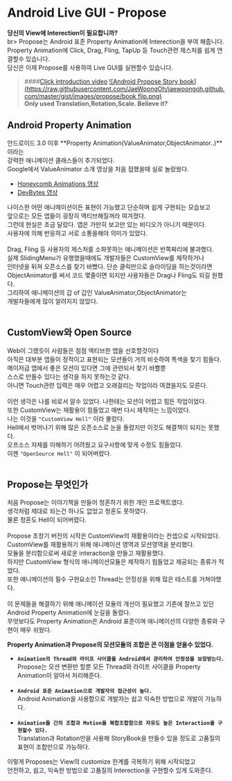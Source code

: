 # Android Live GUI - Propose
**당신의 View에 Interection이 필요합니까?**<br>br>
Propose는 Android 표준 Property Animation에 Interection을 부여 해줍니다.<br>
Property Animation에 Click, Drag, Fling, TapUp 등 Touch관련 제스처를 쉽게 연결할수 있습니다.<br>
당신은 이제 Propose를 사용하여 Live GUI를 실현할수 있습니다.<br>

> ####[Click introduction video](https://youtu.be/FpXSwXSbTYE)
[![Android Propose Story book](https://raw.githubusercontent.com/JaeWoongOh/jaewoongoh.github.com/master/gist/images/propose/book flip.png)](http://youtu.be/FpXSwXSbTYE)<br>
**Only used Translation,Rotation,Scale.  Believe it?**


## Android Property Animation
안드로이드 3.0 이후 **Property Animation(ValueAnimator,ObjectAnimator..)**이라는<br>
강력한 애니메이션 클래스들이 추가되었다.<br>
Google에서 ValueAnimator 소개 영상을 처음 접했을때 실로 놀랐웠다.<br>
- [Honeycomb Animations 영상](https://youtu.be/-9nxx066eHE)<br>
- [DevBytes 영상](https://youtu.be/8sG3bAPOhyw?list=PLWENVpyNjgdFKwgBWj75IKQdM-DjvcPzx)<br>

나이스한 어떤 애니메이션이든 표현이 가능했고 단순하며 쉽게 구현되는 모습보고<br>
앞으로는 모든 앱들이 굉장히 액티브해질꺼라 여겨졌다.<br>
그런데 현실은 조금 달랐다. 앱은 가만히 보고만 있는 비디오가 아니기 때문이다.<br>
사용자에 의해 반응하고 서로 소통을해야 의미가 있었다.<br><br>
Drag, Fling 등 사용자의 제스처를 소화못하는 애니메이션은 반쪽짜리에 불과했다.<br>
실제 SlidingMenu가 유행했을때에도 개발자들은 CustomView를 제작하거나<br> 
인터넷을 뒤져 오픈소스를 찾기 바빴다. 단순 클릭만으로 슬라이딩을 하는것이라면<br>
ObjectAnimator를 써서 코드 몇줄이면 되지만 사용자들은 Drag나 Fling도 되길 원했다.<br>
그리하여 애니메이션의 갑 of 갑인 ValueAnimator,ObjectAnimator는<br>
개발자들에게 많이 알려지지 않았다.<br><br>

## CustomView와 Open Source
Web이 그랬듯이 사람들은 점점 액티브한 앱을 선호할것이다<br>
아직은 대부분 앱들이 정적이고 표현되는 모션들이 거의 비슷하여 특색을 찾기 힘들다.<br>
메이저급 앱에서 좋은 모션이 있다면 그에 관련되서 찾기 바쁠뿐<br>
스스로 만들수 있다는 생각을 하지 못하는것 같다.<br>
아니면 Touch관련 입력은 매우 어렵고 오래걸리는 작업이라 여겼을지도 모른다.<br><br>
이런 생각은 나를 비로서 알수 있었다. 나한테는 모션이 어렵고 힘든 작업이었다.<br>
또한 CustomView는 재활용이 힘들었고 매번 다시 재작하는 느낌이었다. <br>
나는 이것을 ```"CustomView Hell"``` 이라 불렀다.<br>
Hell에서 벗어나기 위해 많은 오픈소스로 눈을 돌렸지만 이것도 해결책이 되지는 못했다.<br>
오프소스 자체를 이해하기 어려웠고 요구사항에 맞게 수정도 힘들었다.<br>
이젠 ```"OpenSource Hell"``` 이 되어버렸다.<br>
<br>

## Propose는 무엇인가
처음 Propose는 이야기책을 만들어 청혼하기 위한 개인 프로젝트였다.<br>
생각처럼 제대로 되는건 하나도 없었고 청혼도 못하였다.<br>
물론 청혼도 Hell이 되어버렸다.<br><br>
Propose 초창기 버전의 시작은 CustomView의 재활용이라는 컨셉으로 시작되었다.<br>
CustomView를 재활용하기 위해 애니메이션 영역과 모션영역을 분리했다.<br>
모듈을 분리함으로써 새로운 interaction을 만들고 재활용했다.<br>
하지만 CustomView 형식의 애니메이션모듈은 제작하기 힘들었고 제공되는 종류가 적었다.<br>
또한 애니메이션의 필수 구현요소인 Thread는 안정성을 위해 많은 테스트를 거쳐야했다.<br><br>
이 문제들을 해결하기 위해 애니메이션 모듈의 개선이 필요했고 기존에 잘쓰고 있던<br>
Android Property Animation에 눈길을 돌렸다.<br>
무엇보다도 Property Animation은 Android 표준이며 애니메이션의 다양한 종류와 구현이 매우 쉬웠다.<br>

**Property Animation과 Propose의 모션모듈의 조합은 큰 이점을 얻을수 있었다.**
- **```Animation의 Thread와 라이프 사이클을 Android에서 관리하여 안정성을 보장받는다.```**<br>
Propose는 모션 변환만 할뿐 모든 Thread와 라이프 사이클을 Property Animation이 알아서 처리해준다.
<br><br>
- **```Android 표준 Animation으로 개발자의 접근성이 높다.```**<br>
Android Animation을 사용함으로 개발자는 쉽고 익숙한 방법으로 개발이 가능하다.
<br><br>
- **```Animation들 간의 조합과 Motion을 복합조합함으로 자유도 높은 Interaction을 구현할수 있다.```**<br>
Translation과 Rotation만을 사용해 StoryBook을 만들수 있을 정도로 고품질의 표현이 조합만으로 가능하다.<br>


이렇게 Proposes는 View의 customize 한계를 극복하기 위해 시작되었고<br>
안전하고, 쉽고, 익숙한 방법으로 고품질의 Interection을 구현할수 있게 도와준다.<br><br>
